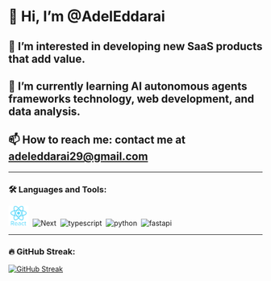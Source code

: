 # 👋 Hi, I’m @AdelEddarai

## 👀 I’m interested in developing new SaaS products that add value.
## 🌱 I’m currently learning AI autonomous agents frameworks technology, web development, and data analysis.
## 📫 How to reach me: contact me at [adeleddarai29@gmail.com](mailto:adeleddarai29@gmail.com)

---

### 🛠️ Languages and Tools:

<p align="left">
  <img src="https://github.com/devicons/devicon/blob/master/icons/react/react-original-wordmark.svg" title="React" alt="React" width="40" height="40"/>&nbsp;
  <img src="https://cdn.jsdelivr.net/gh/devicons/devicon@latest/icons/nextjs/nextjs-original.svg" title="Next" alt="Next" width="40" height="40"/>&nbsp;
  <img src="https://cdn.jsdelivr.net/gh/devicons/devicon@latest/icons/typescript/typescript-original.svg" title="Typescript" alt="typescript" width="40" height="40"/>&nbsp;
  <img src="https://cdn.jsdelivr.net/gh/devicons/devicon@latest/icons/python/python-original.svg" title="Python" alt="python" width="40" height="40"/>&nbsp;
  <img src="https://cdn.jsdelivr.net/gh/devicons/devicon@latest/icons/fastapi/fastapi-original.svg" title="fastapi" alt="fastapi" width="40" height="40"/>&nbsp;
</p>

---

### 🔥 GitHub Streak:

[![GitHub Streak](http://github-readme-streak-stats.herokuapp.com?user=AdelEddarai&theme=dark&background=000000)](https://git.io/streak-stats)
